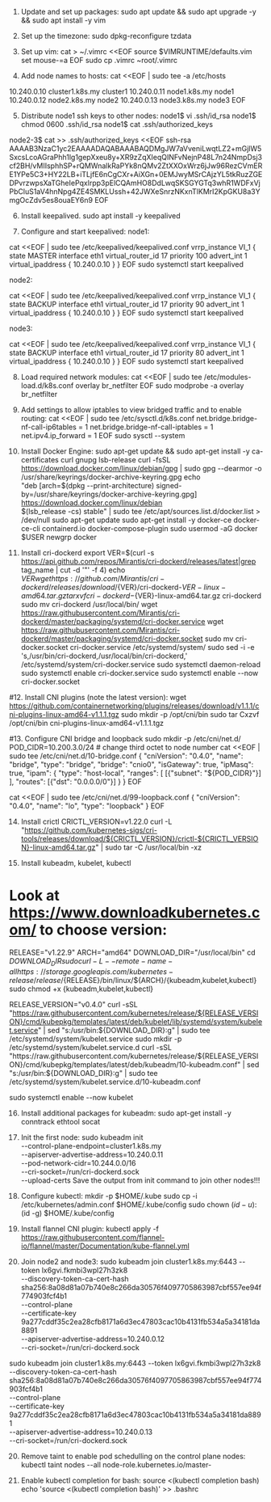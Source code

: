 1. Update and set up packages:
    sudo apt update && sudo apt upgrade -y && sudo apt install -y vim

2. Set up the timezone:
    sudo dpkg-reconfigure tzdata

3. Set up vim:
cat > ~/.vimrc <<EOF
source \$VIMRUNTIME/defaults.vim
set mouse-=a
EOF
sudo cp .vimrc ~root/.vimrc

4. Add node names to hosts:
cat <<EOF | sudo tee -a /etc/hosts

10.240.0.10 cluster1.k8s.my cluster1
10.240.0.11 node1.k8s.my node1
10.240.0.12 node2.k8s.my node2
10.240.0.13 node3.k8s.my node3
EOF

5. Distribute node1 ssh keys to other nodes:
node1$ vi .ssh/id_rsa
node1$ chmod 0600 .ssh/id_rsa
node1$ cat .ssh/authorized_keys

node2-3$ cat >> .ssh/authorized_keys <<EOF
ssh-rsa AAAAB3NzaC1yc2EAAAADAQABAAABAQDMgJW7aVveniLwqtLZ2+mGjlW5SxcsLcoAGraPhh1lg1gepXxeu8y+XR9zZqXIeqQINFvNejnP48L7n24NmpDsj3cf2BH/vMIIsphhSP+rQMWnalkRaPYk8nQMv2ZtXXOxWrz6jJw96RezCVmERE1YPe5C3+HY22LB+iTLjfE6nCgCXr+AiXGn+0EMJwyMSrCAjzYL5tkRuzZGEDPvrzwpsXaTGheIePqxlrpp3pElCQAmHO8DdLwqSKSGYGTq3whR1WDFxVjPbCluS1aV4hnNpg4ZE4SMKLUssh+42JWXeSnrzNKxnTlKMrI2KpGKU8a3YmgOcZdv5es8ouaEY6n9
EOF

6. Install keepalived. 
sudo apt install -y keepalived

7. Configure and start keepalived:
node1:

cat <<EOF | sudo tee /etc/keepalived/keepalived.conf
vrrp_instance VI_1 {
    state MASTER
    interface eth1
    virtual_router_id 17
    priority 100
    advert_int 1
    virtual_ipaddress {
        10.240.0.10
    }
}
EOF
sudo systemctl start keepalived

node2:

cat <<EOF | sudo tee /etc/keepalived/keepalived.conf
vrrp_instance VI_1 {
    state BACKUP
    interface eth1
    virtual_router_id 17
    priority 90
    advert_int 1
    virtual_ipaddress {
        10.240.0.10
    }
}
EOF
sudo systemctl start keepalived

node3:

cat <<EOF | sudo tee /etc/keepalived/keepalived.conf
vrrp_instance VI_1 {
    state BACKUP
    interface eth1
    virtual_router_id 17
    priority 80
    advert_int 1
    virtual_ipaddress {
        10.240.0.10
    }
}
EOF
sudo systemctl start keepalived


8. Load required network modules:
cat <<EOF | sudo tee /etc/modules-load.d/k8s.conf
overlay
br_netfilter
EOF
sudo modprobe -a overlay br_netfilter

9. Add settings to allow iptables to view bridged traffic and to enable routing:
cat <<EOF | sudo tee /etc/sysctl.d/k8s.conf
net.bridge.bridge-nf-call-ip6tables = 1
net.bridge.bridge-nf-call-iptables = 1
net.ipv4.ip_forward = 1
EOF
sudo sysctl --system

10. Install Docker Engine:
sudo apt-get update && sudo apt-get install -y ca-certificates curl gnupg lsb-release
curl -fsSL https://download.docker.com/linux/debian/gpg | sudo gpg --dearmor -o /usr/share/keyrings/docker-archive-keyring.gpg
echo \
  "deb [arch=$(dpkg --print-architecture) signed-by=/usr/share/keyrings/docker-archive-keyring.gpg] https://download.docker.com/linux/debian \
  $(lsb_release -cs) stable" | sudo tee /etc/apt/sources.list.d/docker.list > /dev/null
sudo apt-get update
sudo apt-get install -y docker-ce docker-ce-cli containerd.io docker-compose-plugin
sudo usermod -aG docker $USER
newgrp docker 

11. Install cri-dockerd
export VER=$(curl -s https://api.github.com/repos/Mirantis/cri-dockerd/releases/latest|grep tag_name | cut -d '"' -f 4)
echo $VER
wget https://github.com/Mirantis/cri-dockerd/releases/download/${VER}/cri-dockerd-${VER}-linux-amd64.tar.gz
tar xvf cri-dockerd-${VER}-linux-amd64.tar.gz cri-dockerd
sudo mv cri-dockerd /usr/local/bin/
wget https://raw.githubusercontent.com/Mirantis/cri-dockerd/master/packaging/systemd/cri-docker.service
wget https://raw.githubusercontent.com/Mirantis/cri-dockerd/master/packaging/systemd/cri-docker.socket
sudo mv cri-docker.socket cri-docker.service /etc/systemd/system/
sudo sed -i -e 's,/usr/bin/cri-dockerd,/usr/local/bin/cri-dockerd,' /etc/systemd/system/cri-docker.service
sudo systemctl daemon-reload
sudo systemctl enable cri-docker.service
sudo systemctl enable --now cri-docker.socket

#12. Install CNI plugins (note the latest version):
wget https://github.com/containernetworking/plugins/releases/download/v1.1.1/cni-plugins-linux-amd64-v1.1.1.tgz
sudo mkdir -p /opt/cni/bin
sudo tar Cxzvf /opt/cni/bin cni-plugins-linux-amd64-v1.1.1.tgz

#13. Configure CNI bridge and loopback
sudo mkdir -p /etc/cni/net.d/
POD_CIDR=10.200.3.0/24   # change third octet to node number
cat <<EOF | sudo tee /etc/cni/net.d/10-bridge.conf
{
    "cniVersion": "0.4.0",
    "name": "bridge",
    "type": "bridge",
    "bridge": "cnio0",
    "isGateway": true,
    "ipMasq": true,
    "ipam": {
        "type": "host-local",
        "ranges": [
          [{"subnet": "${POD_CIDR}"}]
        ],
        "routes": [{"dst": "0.0.0.0/0"}]
    }
}
EOF

cat <<EOF | sudo tee /etc/cni/net.d/99-loopback.conf
{
    "cniVersion": "0.4.0",
    "name": "lo",
    "type": "loopback"
}
EOF

14. Install crictl
CRICTL_VERSION=v1.22.0
curl -L "https://github.com/kubernetes-sigs/cri-tools/releases/download/${CRICTL_VERSION}/crictl-${CRICTL_VERSION}-linux-amd64.tar.gz" | sudo tar -C /usr/local/bin -xz

15. Install kubeadm, kubelet, kubectl

# Look at https://www.downloadkubernetes.com/ to choose version:
RELEASE="v1.22.9"
ARCH="amd64"
DOWNLOAD_DIR="/usr/local/bin"
cd ${DOWNLOAD_DIR}
sudo curl -L --remote-name-all https://storage.googleapis.com/kubernetes-release/release/${RELEASE}/bin/linux/${ARCH}/{kubeadm,kubelet,kubectl}
sudo chmod +x {kubeadm,kubelet,kubectl}

RELEASE_VERSION="v0.4.0"
curl -sSL "https://raw.githubusercontent.com/kubernetes/release/${RELEASE_VERSION}/cmd/kubepkg/templates/latest/deb/kubelet/lib/systemd/system/kubelet.service" | sed "s:/usr/bin:${DOWNLOAD_DIR}:g" | sudo tee /etc/systemd/system/kubelet.service
sudo mkdir -p /etc/systemd/system/kubelet.service.d
curl -sSL "https://raw.githubusercontent.com/kubernetes/release/${RELEASE_VERSION}/cmd/kubepkg/templates/latest/deb/kubeadm/10-kubeadm.conf" | sed "s:/usr/bin:${DOWNLOAD_DIR}:g" | sudo tee /etc/systemd/system/kubelet.service.d/10-kubeadm.conf

sudo systemctl enable --now kubelet

16. Install additional packages for kubeadm:
sudo apt-get install -y conntrack ethtool socat

17. Init the first node:
sudo kubeadm init \
   --control-plane-endpoint=cluster1.k8s.my \
   --apiserver-advertise-address=10.240.0.11 \
   --pod-network-cidr=10.244.0.0/16 \
   --cri-socket=/run/cri-dockerd.sock \
   --upload-certs
Save the output from init command to join other nodes!!!

18. Configure kubectl:
mkdir -p $HOME/.kube
sudo cp -i /etc/kubernetes/admin.conf $HOME/.kube/config
sudo chown $(id -u):$(id -g) $HOME/.kube/config

19. Install flannel CNI plugin:
kubectl apply -f https://raw.githubusercontent.com/flannel-io/flannel/master/Documentation/kube-flannel.yml

19. Join node2 and node3:
sudo kubeadm join cluster1.k8s.my:6443 --token lx6gvi.fkmbi3wpl27h3zk8 \
   --discovery-token-ca-cert-hash sha256:8a08d81a07b740e8c266da30576f4097705863987cbf557ee94f774903fcf4b1 \
   --control-plane \
   --certificate-key 9a277cddf35c2ea28cfb8171a6d3ec47803cac10b4131fb534a5a34181da8891 \
   --apiserver-advertise-address=10.240.0.12 \
   --cri-socket=/run/cri-dockerd.sock

sudo kubeadm join cluster1.k8s.my:6443 --token lx6gvi.fkmbi3wpl27h3zk8 \
   --discovery-token-ca-cert-hash sha256:8a08d81a07b740e8c266da30576f4097705863987cbf557ee94f774903fcf4b1 \
   --control-plane \
   --certificate-key 9a277cddf35c2ea28cfb8171a6d3ec47803cac10b4131fb534a5a34181da8891 \
   --apiserver-advertise-address=10.240.0.13 \
   --cri-socket=/run/cri-dockerd.sock

20. Remove taint to enable pod schedulling on the control plane nodes:
kubectl taint nodes --all node-role.kubernetes.io/master-

21. Enable kubectl completion for bash:
source <(kubectl completion bash)
echo 'source <(kubectl completion bash)' >> .bashrc

